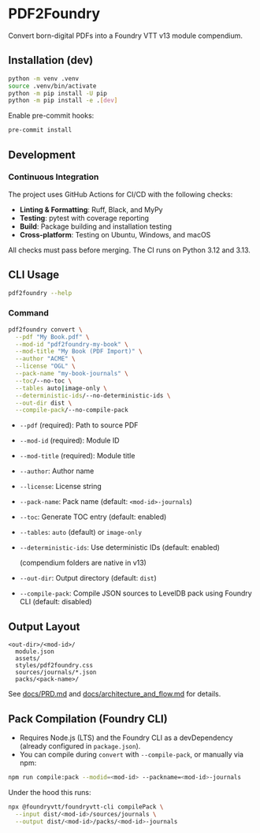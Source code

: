 # PDF2Foundry

Convert born-digital PDFs into a Foundry VTT v13 module compendium.

## Installation (dev)

```bash
python -m venv .venv
source .venv/bin/activate
python -m pip install -U pip
python -m pip install -e .[dev]
```

Enable pre-commit hooks:

```bash
pre-commit install
```

## Development

### Continuous Integration

The project uses GitHub Actions for CI/CD with the following checks:

- **Linting & Formatting**: Ruff, Black, and MyPy
- **Testing**: pytest with coverage reporting
- **Build**: Package building and installation testing
- **Cross-platform**: Testing on Ubuntu, Windows, and macOS

All checks must pass before merging. The CI runs on Python 3.12 and 3.13.

## CLI Usage

```bash
pdf2foundry --help
```

### Command

```bash
pdf2foundry convert \
  --pdf "My Book.pdf" \
  --mod-id "pdf2foundry-my-book" \
  --mod-title "My Book (PDF Import)" \
  --author "ACME" \
  --license "OGL" \
  --pack-name "my-book-journals" \
  --toc/--no-toc \
  --tables auto|image-only \
  --deterministic-ids/--no-deterministic-ids \
  --out-dir dist \
  --compile-pack/--no-compile-pack
```

- `--pdf` (required): Path to source PDF

- `--mod-id` (required): Module ID

- `--mod-title` (required): Module title

- `--author`: Author name

- `--license`: License string

- `--pack-name`: Pack name (default: `<mod-id>-journals`)

- `--toc`: Generate TOC entry (default: enabled)

- `--tables`: `auto` (default) or `image-only`

- `--deterministic-ids`: Use deterministic IDs (default: enabled)

  (compendium folders are native in v13)

- `--out-dir`: Output directory (default: `dist`)

- `--compile-pack`: Compile JSON sources to LevelDB pack using Foundry CLI (default: disabled)

## Output Layout

```text
<out-dir>/<mod-id>/
  module.json
  assets/
  styles/pdf2foundry.css
  sources/journals/*.json
  packs/<pack-name>/
```

See [docs/PRD.md](docs/PRD.md) and [docs/architecture_and_flow.md](docs/architecture_and_flow.md) for details.

## Pack Compilation (Foundry CLI)

- Requires Node.js (LTS) and the Foundry CLI as a devDependency (already configured in `package.json`).
- You can compile during `convert` with `--compile-pack`, or manually via npm:

```bash
npm run compile:pack --modid=<mod-id> --packname=<mod-id>-journals
```

Under the hood this runs:

```bash
npx @foundryvtt/foundryvtt-cli compilePack \
  --input dist/<mod-id>/sources/journals \
  --output dist/<mod-id>/packs/<mod-id>-journals
```
